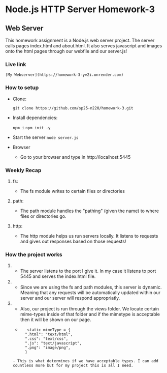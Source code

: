 # Node.js HTTP Server Homework-3
## Web Server

This homework assignment is a Node.js web server project. The server calls pages index.html and about.html. It also serves javascript and images onto the html pages through our webfile and our server.js!  

### Live link

    [My Webserver](https://homework-3-yv2i.onrender.com)


### How to setup 

- Clone:

	`git clone https://github.com/sp25-n220/homework-3.git`

- Install dependencies: 

    `npm i`
    `npm init -y`

- Start the server
    `node server.js`

- Browser
    - Go to your browser and type in http://localhost:5445


### Weekly Recap
1. fs:
    - The fs module writes to certain files or directories

2. path:
    - The path module handles the "pathing" (given the name) to where files or directories go.
3. http:
    - The http module helps us run servers locally. It listens to requests and gives out responses based on those requests!




### How the project works 

1. 
    - The server listens to the port I give it. In my case it listens to port 5445 and serves the index.html file.
2. 
    - Since we are using the fs and path modules, this server is dynamic. Meaning that any requests will be automatically updated within our server and our server will respond appropriatly.
3.
    - Also, our project is run through the views folder. We locate certain mime-types inside of that folder and if the mimetype is acceptable then it will be shown on our page. 
    - ```
         static mimeType = {
        ".html": "text/html",
        ".css": "text/css",
        ".js": "text/javascript",
        ".png": "image/png",
        }
    ```
    - This is what determines if we have acceptable types. I can add countless more but for my project this is all I need.

